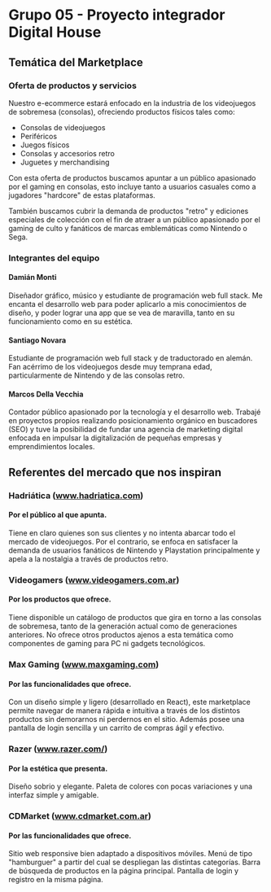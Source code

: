 # Grupo 05 - Proyecto integrador Digital House

## Temática del Marketplace

### Oferta de productos y servicios

Nuestro e-ecommerce estará enfocado en la industria de los videojuegos de sobremesa (consolas), ofreciendo productos físicos tales como:

- Consolas de videojuegos
- Periféricos
- Juegos físicos
- Consolas y accesorios retro
- Juguetes y merchandising

Con esta oferta de productos buscamos apuntar a un público apasionado por el gaming en consolas, esto incluye tanto a usuarios casuales como a jugadores "hardcore" de estas plataformas.

También buscamos cubrir la demanda de productos "retro" y ediciones especiales de colección con el fin de atraer a un público apasionado por el gaming de culto y fanáticos de marcas emblemáticas como Nintendo o Sega.

### Integrantes del equipo

#### **Damián Monti**

Diseñador gráfico, músico y estudiante de programación web full stack. Me encanta el desarrollo web para poder aplicarlo a mis conocimientos de diseño, y poder lograr una app que se vea de maravilla, tanto en su funcionamiento como en su estética.

#### **Santiago Novara**

Estudiante de programación web full stack y de traductorado en alemán. Fan acérrimo de los videojuegos desde muy temprana edad, particularmente de Nintendo y de las consolas retro.

#### **Marcos Della Vecchia**

Contador público apasionado por la tecnología y el desarrollo web. Trabajé en proyectos propios realizando posicionamiento orgánico en buscadores (SEO) y tuve la posibilidad de fundar una agencia de marketing digital enfocada en impulsar la digitalización de pequeñas empresas y emprendimientos locales.

## Referentes del mercado que nos inspiran

### Hadriática (www.hadriatica.com)

#### Por el público al que apunta.

Tiene en claro quienes son sus clientes y no intenta abarcar todo el mercado de videojuegos. Por el contrario, se enfoca en satisfacer la demanda de usuarios fanáticos de Nintendo y Playstation principalmente y apela a la nostalgia a través de productos retro.

### Videogamers (www.videogamers.com.ar)

#### Por los productos que ofrece.

Tiene disponible un catálogo de productos que gira en torno a las consolas de sobremesa, tanto de la generación actual como de generaciones anteriores. No ofrece otros productos ajenos a esta temática como componentes de gaming para PC ni gadgets tecnológicos.

### Max Gaming (www.maxgaming.com)

#### Por las funcionalidades que ofrece.

Con un diseño simple y ligero (desarrollado en React), este marketplace permite navegar de manera rápida e intuitiva a través de los distintos productos sin demorarnos ni perdernos en el sitio. Además posee una pantalla de login sencilla y un carrito de compras ágil y efectivo.

### Razer (www.razer.com/)

#### Por la estética que presenta.

Diseño sobrio y elegante. Paleta de colores con pocas variaciones y una interfaz simple y amigable.

### CDMarket (www.cdmarket.com.ar)

#### Por las funcionalidades que ofrece.

Sitio web responsive bien adaptado a dispositivos móviles. Menú de tipo "hamburguer" a partir del cual se despliegan las distintas categorías. Barra de búsqueda de productos en la página principal. Pantalla de login y registro en la misma página.
